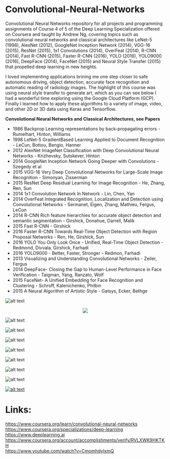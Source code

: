 # Convolutional-Neural-Networks
Convolutional Neural Networks repository for all projects and programming assignments of Course 4 of 5 of the Deep Learning Specialization offered on Coursera and taught by Andrew Ng, covering topics such as convolutional neural networks and classical architectures like LeNet-5 (1998), AlexNet (2012), GoogleNet Inception Network (2014), VGG-16 (2015), ResNet (2015), 1x1 Convolutions (2014), OverFeat (2014), R-CNN (2014), Fast R-CNN (2015), Faster R-CNN (2016), YOLO (2016), YOLO9000 (2016), DeepFace (2014), FaceNet (2015) and Neural Style Transfer (2015) that propelled deep learning in new heights.

I loved implementing applications brining me one step closer to safe autonomous driving, object detection, accurate face recognition and  automatic reading of radiology images. The highlight of this course was using neural style transfer to generate art, which as you can see below I had a wonderful time exploring using the Google Cloud Platform (GCP). Finally I learned how to apply these algorithms to a variety of image, video, and other 2D or 3D data using Keras and Tensorflow.

**Convolutional Neural Networks and Classical Architectures, see Papers**
* 1986 Backprop Learning representations by back-propagating errors - Rumelhart, Hinton, Williams
* 1998 LeNet-5 GradientBased Learning Applied to Document Recognition - LeCun, Bottou, Bengio, Hanner
* 2012 AlexNet ImageNet Classification with Deep Convolutional Neural Networks - Krizhevsky, Sutskever, Hinton
* 2014 GoogleNet Inception Network Going Deeper with Convolutions - Szegedy et al
* 2015 VGG-16 Very Deep Convolutional Networks for Large-Scale Image Recognition - Simonyan, Zisserman
* 2015 ResNet Deep Residual Learning for Image Recognition - He, Zhang, Ren, Sun
* 2014 1x1 Convolution Network In Network - Lin, Chen, Yan
* 2014 OverFeat Integrated Recognition, Localization and Detection using Convolutional Networks - Sermanet, Eigen, Zhang, Mathieu, Fergus, LeCun
* 2014 R-CNN Rich feature hierarchies for accurate object detection and semantic segmentation - Girshick, Donahue, Darrell, Malik
* 2015 Fast R-CNN - Girshick
* 2016 Faster R-CNN Towards Real-Time Object Detection with Region Proposal Networks - Ren, He, Girshick, Sun
* 2016 YOLO You Only Look Once - Unified, Real-Time Object Detection - Redmond, Divvala, Girshick, Farhadi
* 2016 YOLO9000 - Better, Faster, Stronger - Redmon, Farhadi
* 2013 Visualizing and Understanding Convolutional Networks - Zeiler, Fergus
* 2014 DeepFace- Closing the Gap to Human-Level Performance in Face Verification - Taigman, Yang, Ranzato, Wolf
* 2015 FaceNet- A Unified Embedding for Face Recognition and Clustering - Schroff, Kalenichenko, Philbin
* 2015 A Neural Algorithm of Artistic Style  - Gatsys, Ecker, Bethge

![alt text](images/Convolutional-Neural-Networks-1.png)

<p align="center">
<img src="https://github.com/georgezoto/Convolutional-Neural-Networks/blob/master/images/Convolutional-Neural-Networks-2.jpg">
</p>

![alt text](images/Convolutional-Neural-Networks-3.png)

![alt text](images/Convolutional-Neural-Networks-4.png)

![alt text](images/Convolutional-Neural-Networks-5.png)

![alt text](images/Convolutional-Neural-Networks-6.png)

![alt text](images/Convolutional-Neural-Networks-9.png)

![alt text](images/Convolutional-Neural-Networks-7.jpg)

![alt text](images/Convolutional-Neural-Networks-10.png)

[![alt text](images/Convolutional-Neural-Networks-8.png)](https://www.youtube.com/watch?v=CmomhdylxmQ)


# Links:  
https://www.coursera.org/learn/convolutional-neural-networks  
https://www.coursera.org/specializations/deep-learning  
https://www.deeplearning.ai  
https://www.coursera.org/account/accomplishments/verify/RVLXWK9HKTKH  
https://www.youtube.com/watch?v=CmomhdylxmQ  
